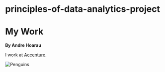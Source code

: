 # principles-of-data-analytics-project
# My Work 
**By Andre Hoarau**

I work at [Accenture](https://www.accenture.com/ie-en).

![Penguins](https://allisonhorst.github.io/palmerpenguins/reference/figures/lter_penguins.png)